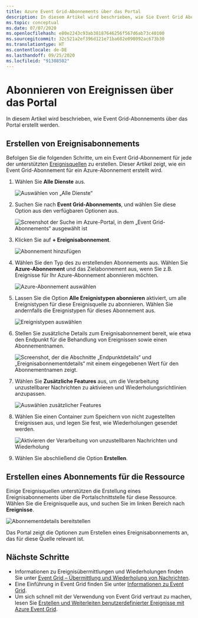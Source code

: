 ```yaml
---
title: Azure Event Grid-Abonnements über das Portal
description: In diesem Artikel wird beschrieben, wie Sie Event Grid Abonnements für die unterstützten Quellen mithilfe des Azure-Portals erstellen, z. B. für Azure Blob Storage.
ms.topic: conceptual
ms.date: 07/07/2020
ms.openlocfilehash: e80e2243c93ab38187646256f567d6ab73c40100
ms.sourcegitcommit: 32c521a2ef396d121e71ba682e098092ac673b30
ms.translationtype: HT
ms.contentlocale: de-DE
ms.lasthandoff: 09/25/2020
ms.locfileid: "91308502"
---
```

# <a name="subscribe-to-events-through-portal"></a>Abonnieren von Ereignissen über das Portal

In diesem Artikel wird beschrieben, wie Event Grid-Abonnements über das Portal erstellt werden.

## <a name="create-event-subscriptions"></a>Erstellen von Ereignisabonnements

Befolgen Sie die folgenden Schritte, um ein Event Grid-Abonnement für jede der unterstützten [Ereignisquellen](overview.md#event-sources) zu erstellen. Dieser Artikel zeigt, wie ein Event Grid-Abonnement für ein Azure-Abonnement erstellt wird.

1. Wählen Sie **Alle Dienste** aus.

   ![Auswählen von „Alle Dienste“](./media/subscribe-through-portal/select-all-services.png)

1. Suchen Sie nach **Event Grid-Abonnements**, und wählen Sie diese Option aus den verfügbaren Optionen aus.

   ![Screenshot der Suche im Azure-Portal, in dem „Event Grid-Abonnements“ ausgewählt ist](./media/subscribe-through-portal/search.png)

1. Klicken Sie auf **+ Ereignisabonnement**.

   ![Abonnement hinzufügen](./media/subscribe-through-portal/add-subscription.png)

1. Wählen Sie den Typ des zu erstellenden Abonnements aus. Wählen Sie **Azure-Abonnement** und das Zielabonnement aus, wenn Sie z.B. Ereignisse für Ihr Azure-Abonnement abonnieren möchten.

   ![Azure-Abonnement auswählen](./media/subscribe-through-portal/azure-subscription.png)

1. Lassen Sie die Option **Alle Ereignistypen abonnieren** aktiviert, um alle Ereignistypen für diese Ereignisquelle zu abonnieren. Wählen Sie andernfalls die Ereignistypen für dieses Abonnement aus.

   ![Ereignistypen auswählen](./media/subscribe-through-portal/select-event-types.png)

1. Stellen Sie zusätzliche Details zum Ereignisabonnement bereit, wie etwa den Endpunkt für die Behandlung von Ereignissen sowie einen Abonnementnamen.

   ![Screenshot, der die Abschnitte „Endpunktdetails“ und „Ereignisabonnementdetails“ mit einem eingegebenen Wert für den Abonnementnamen zeigt.](./media/subscribe-through-portal/provide-subscription-details.png)

1. Wählen Sie **Zusätzliche Features** aus, um die Verarbeitung unzustellbarer Nachrichten zu aktivieren und Wiederholungsrichtlinien anzupassen.

   ![Auswählen zusätzlicher Features](./media/subscribe-through-portal/select-additional-features.png)

1. Wählen Sie einen Container zum Speichern von nicht zugestellten Ereignissen aus, und legen Sie fest, wie Wiederholungen gesendet werden.

   ![Aktivieren der Verarbeitung von unzustellbaren Nachrichten und Wiederholung](./media/subscribe-through-portal/set-deadletter-retry.png)

1. Wählen Sie abschließend die Option **Erstellen**.

## <a name="create-subscription-on-resource"></a>Erstellen eines Abonnements für die Ressource

Einige Ereignisquellen unterstützen die Erstellung eines Ereignisabonnements über die Portalschnittstelle für diese Ressource. Wählen Sie die Ereignisquelle aus, und suchen Sie im linken Bereich nach **Ereignisse**.

![Abonnementdetails bereitstellen](./media/subscribe-through-portal/resource-events.png)

Das Portal zeigt die Optionen zum Erstellen eines Ereignisabonnements an, das für diese Quelle relevant ist.

## <a name="next-steps"></a>Nächste Schritte

* Informationen zu Ereignisübermittlungen und Wiederholungen finden Sie unter [Event Grid – Übermittlung und Wiederholung von Nachrichten](delivery-and-retry.md).
* Eine Einführung in Event Grid finden Sie unter [Informationen zu Event Grid](overview.md).
* Um sich schnell mit der Verwendung von Event Grid vertraut zu machen, lesen Sie [Erstellen und Weiterleiten benutzerdefinierter Ereignisse mit Azure Event Grid](custom-event-quickstart.md).
